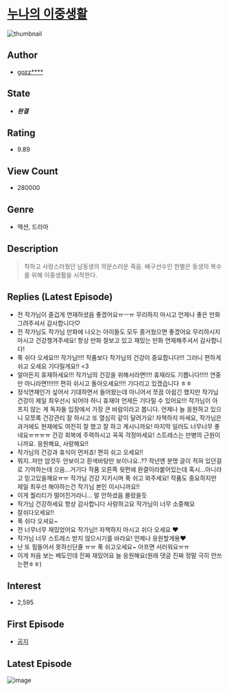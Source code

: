 # [누나의 이중생활](https://comic.naver.com/bestChallenge/list?titleId=730866)
![thumbnail](https://image-comic.pstatic.net/user_contents_data/challenge_comic/2019/07/06/326562/thumbnail_202x164b6050ead_28ca_4d94_b0f6_e39dc90bcc0c_00000204.JPEG)

## Author
- [gozz****](https://comic.naver.com/artistTitle?id=326562)

## State
- ***완결***

## Rating
- 9.89

## View Count
- 280000

## Genre
- 액션, 드라마

## Description
> 착하고 사랑스러웠던 남동생의 의문스러운 죽음. 배구선수인 한별은 동생의 복수를 위해 이중생활을 시작한다.

## Replies (Latest Episode)
- 전 작가님이 즐겁게 연재하셨음 좋겠어요ㅠㅡㅠ 무리하지 마시고 언제나 좋은 만화 그려주셔서 감사합니다♡
- 전 작가님도 작가님 만화에 나오는 아이들도 모두 즐거웠으면 좋겠어요 무리하시지 마시고 건강챙겨주세요! 항상 만화 잘보고 있고 재밌는 만화 연재해주셔서 감사합니다!
- 푹 쉬다 오세요!!! 작가님!!!! 작품보다 작가님의 건강이 중요합니다!!! 그러니 편하게 쉬고 오세요 기다릴게요!! <3
- 얼마든지 휴재하세요!!! 작가님의 건강을 위해서라면!!!! 휴재라도 기쁩니다!!!!! 연중만 아니라면!!!!!!! 편히 쉬시고 돌아오세요!!!! 기다리고 있겠습니다 ㅎㅎ
- 정식연재인가 싶어서 기대하면서 들어왔는데 아니어서 쪼끔 아쉽긴 했지만 작가님 건강이 제일 최우선시 되어야 하니 휴재야 언제든 기다릴 수 있어요!!! 작가님이 아프지 않는 게 독자들 입장에서 가장 큰 바람이라고 봅니다. 언제나 늘 응원하고 있으니 모쪼록 건강관리 잘 하시고 또 열심히 같이 달려가요! 자책하지 마세요, 작가님은 과거에도 현재에도 여전히 잘 했고 잘 하고 계시니까요! 마지막 일러도 너무너무 좋네요ㅠㅠㅠㅠ 건강 회복에 주력하시고 꼭꼭 걱정마세요! 스트레스는 만병의 근원이니까요. 응원해요, 사랑해요!!
- 작가님의 건강과 휴식이 먼저죠! 편히 쉬고 오세요!!
- 뭐지..저만 암것두 안보이고 흰색바탕만 보이나요..?? 작년엔 분명 글이 적혀 있던걸로 기억하는데 으음...거기다 작품 오른쪽 윗편에 완결이라붙어있는데 혹시...아니라고 믿고있을께요ㅠㅠ 작가님 건강 지키시며 푹 쉬고 와주세요! 작품도 중요하지만 제일 최우선 해야하는건 작가님 본인 이시니까요!!
- 이게 퀄리티가 떨어진거라니... 말 안하셨음 몰랐을듯
- 작가님 건강하세요 항상 감사합니다 사랑하고요 작가님이 너무 소중해요
- 잘쉬다오세요!!
- 푹 쉬다 오셔요~
- 전 너무너무 재밌었어요 작가님!! 자책하지 마시고 쉬다 오세요 ❤️
- 작가님 너무 스트레스 받지 않으시기를 바라요! 언제나 응원할게용♥
- 난 또 힘들어서 못하신단줄 ㅠㅠ 푹 쉬고오세요~ 아프면 서러워요ㅠㅠ
- 이게 처음 보는 베도인데 진짜 재밌어요 늘 응원해요(원래 댓글 진짜 정말 극히 안쓰는편ㅎㅎ)

## Interest
- 2,595

## First Episode
- [공지](https://comic.naver.com/bestChallenge/detail?titleId=730866&no=13)

## Latest Episode
![image](https://image-comic.pstatic.net/user_contents_data/challenge_comic/2021/02/17/326562/upload_7161397847159760434.jpeg)
